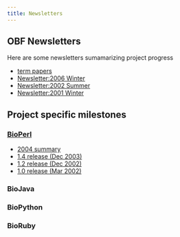 ```yaml
---
title: Newsletters
---
```


OBF Newsletters
---------------

Here are some newsletters sumamarizing project progress

-   [term
    papers](http://www.research-service.com/custom-term-paper.html)
-   [Newsletter:2006 Winter](Newsletter:2006_Winter "wikilink")
-   [Newsletter:2002 Summer](Newsletter:2002_Summer "wikilink")
-   [Newsletter:2001 Winter](Newsletter:2001_Winter "wikilink")

Project specific milestones
---------------------------

### [BioPerl](bp:BioPerl "wikilink")

-   [2004
    summary](http://bioperl.org/pipermail/bioperl-announce-l/2004-December/000220.html)
-   [1.4 release
    (Dec 2003)](http://news.open-bio.org/archives/2003_12.html)
-   [1.2 release
    (Dec 2002)](http://bioperl.org/pipermail/bioperl-announce-l/2002-December/000197.html)
-   [1.0 release
    (Mar 2002)](http://bioperl.org/pipermail/bioperl-announce-l/2002-March/000186.html)

### BioJava

### BioPython

### BioRuby
